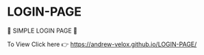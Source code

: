 # LOGIN-PAGE
🍁 SIMPLE LOGIN PAGE 🍁


To View Click here 👉 https://andrew-velox.github.io/LOGIN-PAGE/
